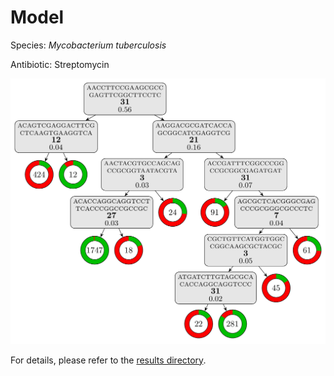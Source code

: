 
# Model

Species: *Mycobacterium tuberculosis*

Antibiotic: Streptomycin

<a href="./model.pdf"><img src="./model.png" /></a>

For details, please refer to the [results directory](../../../../../results/cart_b/mycobacterium%20tuberculosis/streptomycin/repeat_3/).

